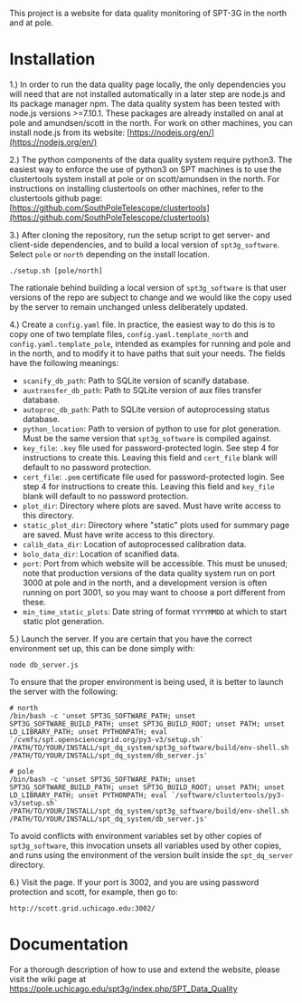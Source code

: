 This project is a website for data quality monitoring of SPT-3G in the north and at pole.

# Installation
1.) In order to run the data quality page locally, the only dependencies you will need that are not installed automatically in a later step are node.js and its package manager npm. The data quality system has been tested with node.js versions >=7.10.1. These packages are already installed on anal at pole and amundsen/scott in the north. For work on other machines, you can install node.js from its website: [https://nodejs.org/en/](https://nodejs.org/en/)

2.) The python components of the data quality system require python3. The easiest way to enforce the use of python3 on SPT machines is to use the clustertools system install at pole or on scott/amundsen in the north. For instructions on installing clustertools on other machines, refer to the clustertools github page: [https://github.com/SouthPoleTelescope/clustertools](https://github.com/SouthPoleTelescope/clustertools)

3.) After cloning the repository, run the setup script to get server- and client-side dependencies, and to build a local version of `spt3g_software`. Select `pole` or `north` depending on the install location.
```
./setup.sh [pole/north]
```
The rationale behind building a local version of `spt3g_software` is that user versions of the repo are subject to change and we would like the copy used by the server to remain unchanged unless deliberately updated.

4.) Create a `config.yaml` file. In practice, the easiest way to do this is to copy one of two template files, `config.yaml.template_north` and `config.yaml.template_pole`, intended as examples for running and pole and in the north, and to modify it to have paths that suit your needs. The fields have the following meanings:

* `scanify_db_path`: Path to SQLite version of scanify database.
* `auxtransfer_db_path`: Path to SQLite version of aux files transfer database.
* `autoproc_db_path`: Path to SQLite version of autoprocessing status database.
* `python_location`: Path to version of python to use for plot generation. Must be the same version that `spt3g_software` is compiled against.
* `key_file`: `.key` file used for password-protected login. See step 4 for instructions to create this. Leaving this field and `cert_file` blank will default to no password protection.
* `cert_file`: `.pem` certificate file used for password-protected login. See step 4 for instructions to create this. Leaving this field and `key_file` blank will default to no password protection.
* `plot_dir`: Directory where plots are saved. Must have write access to this directory.
* `static_plot_dir`: Directory where "static" plots used for summary page are saved. Must have write access to this directory.
* `calib_data_dir`: Location of autoprocessed calibration data.
* `bolo_data_dir`: Location of scanified data.
* `port`: Port from which website will be accessible. This must be unused; note that production versions of the data quality system run on port 3000 at pole and in the north, and a development version is often running on port 3001, so you may want to choose a port different from these.
* `min_time_static_plots`: Date string of format `YYYYMMDD` at which to start static plot generation. 

5.) Launch the server. If you are certain that you have the correct environment set up, this can be done simply with:
```
node db_server.js
```
To ensure that the proper environment is being used, it is better to launch the server with the following:
```
# north
/bin/bash -c 'unset SPT3G_SOFTWARE_PATH; unset SPT3G_SOFTWARE_BUILD_PATH; unset SPT3G_BUILD_ROOT; unset PATH; unset LD_LIBRARY_PATH; unset PYTHONPATH; eval `/cvmfs/spt.opensciencegrid.org/py3-v3/setup.sh` /PATH/TO/YOUR/INSTALL/spt_dq_system/spt3g_software/build/env-shell.sh /PATH/TO/YOUR/INSTALL/spt_dq_system/db_server.js'

# pole
/bin/bash -c 'unset SPT3G_SOFTWARE_PATH; unset SPT3G_SOFTWARE_BUILD_PATH; unset SPT3G_BUILD_ROOT; unset PATH; unset LD_LIBRARY_PATH; unset PYTHONPATH; eval `/software/clustertools/py3-v3/setup.sh` /PATH/TO/YOUR/INSTALL/spt_dq_system/spt3g_software/build/env-shell.sh /PATH/TO/YOUR/INSTALL/spt_dq_system/db_server.js'
```
To avoid conflicts with environment variables set by other copies of `spt3g_software`, this invocation unsets all variables used by other copies, and runs using the environment of the version built inside the `spt_dq_server` directory.

6.) Visit the page. If your port is 3002, and you are using password protection and scott, for example, then go to:
```
http://scott.grid.uchicago.edu:3002/
```


# Documentation
For a thorough description of how to use and extend the website, please visit the wiki page at https://pole.uchicago.edu/spt3g/index.php/SPT_Data_Quality

